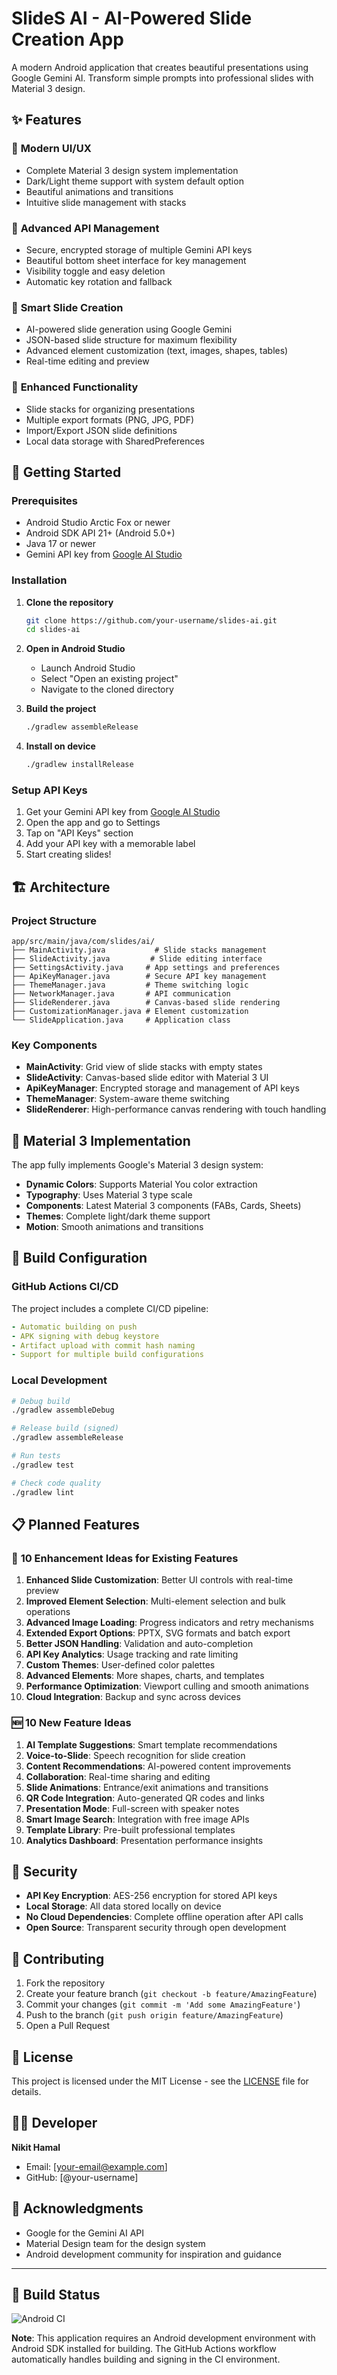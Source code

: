 # SlideS AI - AI-Powered Slide Creation App

A modern Android application that creates beautiful presentations using Google Gemini AI. Transform simple prompts into professional slides with Material 3 design.

## ✨ Features

### 🎨 **Modern UI/UX**
- Complete Material 3 design system implementation
- Dark/Light theme support with system default option
- Beautiful animations and transitions
- Intuitive slide management with stacks

### 🔑 **Advanced API Management**
- Secure, encrypted storage of multiple Gemini API keys
- Beautiful bottom sheet interface for key management
- Visibility toggle and easy deletion
- Automatic key rotation and fallback

### 🎯 **Smart Slide Creation**
- AI-powered slide generation using Google Gemini
- JSON-based slide structure for maximum flexibility
- Advanced element customization (text, images, shapes, tables)
- Real-time editing and preview

### 📱 **Enhanced Functionality**
- Slide stacks for organizing presentations
- Multiple export formats (PNG, JPG, PDF)
- Import/Export JSON slide definitions
- Local data storage with SharedPreferences

## 🚀 Getting Started

### Prerequisites
- Android Studio Arctic Fox or newer
- Android SDK API 21+ (Android 5.0+)
- Java 17 or newer
- Gemini API key from [Google AI Studio](https://aistudio.google.com/app/apikey)

### Installation

1. **Clone the repository**
   ```bash
   git clone https://github.com/your-username/slides-ai.git
   cd slides-ai
   ```

2. **Open in Android Studio**
   - Launch Android Studio
   - Select "Open an existing project"
   - Navigate to the cloned directory

3. **Build the project**
   ```bash
   ./gradlew assembleRelease
   ```

4. **Install on device**
   ```bash
   ./gradlew installRelease
   ```

### Setup API Keys

1. Get your Gemini API key from [Google AI Studio](https://aistudio.google.com/app/apikey)
2. Open the app and go to Settings
3. Tap on "API Keys" section
4. Add your API key with a memorable label
5. Start creating slides!

## 🏗️ Architecture

### Project Structure
```
app/src/main/java/com/slides/ai/
├── MainActivity.java           # Slide stacks management
├── SlideActivity.java         # Slide editing interface
├── SettingsActivity.java     # App settings and preferences
├── ApiKeyManager.java        # Secure API key management
├── ThemeManager.java         # Theme switching logic
├── NetworkManager.java       # API communication
├── SlideRenderer.java        # Canvas-based slide rendering
├── CustomizationManager.java # Element customization
└── SlideApplication.java     # Application class
```

### Key Components

- **MainActivity**: Grid view of slide stacks with empty states
- **SlideActivity**: Canvas-based slide editor with Material 3 UI
- **ApiKeyManager**: Encrypted storage and management of API keys
- **ThemeManager**: System-aware theme switching
- **SlideRenderer**: High-performance canvas rendering with touch handling

## 🎨 Material 3 Implementation

The app fully implements Google's Material 3 design system:

- **Dynamic Colors**: Supports Material You color extraction
- **Typography**: Uses Material 3 type scale
- **Components**: Latest Material 3 components (FABs, Cards, Sheets)
- **Themes**: Complete light/dark theme support
- **Motion**: Smooth animations and transitions

## 🔧 Build Configuration

### GitHub Actions CI/CD

The project includes a complete CI/CD pipeline:

```yaml
- Automatic building on push
- APK signing with debug keystore
- Artifact upload with commit hash naming
- Support for multiple build configurations
```

### Local Development

```bash
# Debug build
./gradlew assembleDebug

# Release build (signed)
./gradlew assembleRelease

# Run tests
./gradlew test

# Check code quality
./gradlew lint
```

## 📋 Planned Features

### 🚀 **10 Enhancement Ideas for Existing Features**

1. **Enhanced Slide Customization**: Better UI controls with real-time preview
2. **Improved Element Selection**: Multi-element selection and bulk operations
3. **Advanced Image Loading**: Progress indicators and retry mechanisms
4. **Extended Export Options**: PPTX, SVG formats and batch export
5. **Better JSON Handling**: Validation and auto-completion
6. **API Key Analytics**: Usage tracking and rate limiting
7. **Custom Themes**: User-defined color palettes
8. **Advanced Elements**: More shapes, charts, and templates
9. **Performance Optimization**: Viewport culling and smooth animations
10. **Cloud Integration**: Backup and sync across devices

### 🆕 **10 New Feature Ideas**

1. **AI Template Suggestions**: Smart template recommendations
2. **Voice-to-Slide**: Speech recognition for slide creation
3. **Content Recommendations**: AI-powered content improvements
4. **Collaboration**: Real-time sharing and editing
5. **Slide Animations**: Entrance/exit animations and transitions
6. **QR Code Integration**: Auto-generated QR codes and links
7. **Presentation Mode**: Full-screen with speaker notes
8. **Smart Image Search**: Integration with free image APIs
9. **Template Library**: Pre-built professional templates
10. **Analytics Dashboard**: Presentation performance insights

## 🔐 Security

- **API Key Encryption**: AES-256 encryption for stored API keys
- **Local Storage**: All data stored locally on device
- **No Cloud Dependencies**: Complete offline operation after API calls
- **Open Source**: Transparent security through open development

## 🤝 Contributing

1. Fork the repository
2. Create your feature branch (`git checkout -b feature/AmazingFeature`)
3. Commit your changes (`git commit -m 'Add some AmazingFeature'`)
4. Push to the branch (`git push origin feature/AmazingFeature`)
5. Open a Pull Request

## 📄 License

This project is licensed under the MIT License - see the [LICENSE](LICENSE) file for details.

## 👨‍💻 Developer

**Nikit Hamal**
- Email: [your-email@example.com]
- GitHub: [@your-username]

## 🙏 Acknowledgments

- Google for the Gemini AI API
- Material Design team for the design system
- Android development community for inspiration and guidance

---

## 🔧 Build Status

![Android CI](https://github.com/your-username/slides-ai/workflows/Android%20CI/badge.svg)

**Note**: This application requires an Android development environment with Android SDK installed for building. The GitHub Actions workflow automatically handles building and signing in the CI environment.